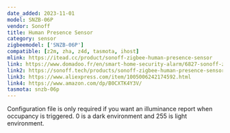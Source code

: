 ```yaml
---
date_added: 2023-11-01
model: SNZB-06P
vendor: Sonoff
title: Human Presence Sensor
category: sensor
zigbeemodel: ['SNZB-06P']
compatible: [z2m, zha, z4d, tasmota, ihost]
mlink: https://itead.cc/product/sonoff-zigbee-human-presence-sensor
link: https://www.domadoo.fr/en/smart-home-security-alarm/6827-sonoff-zigbee-30-human-presence-sensor-radar-technology.html
link2: https://sonoff.tech/products/sonoff-zigbee-human-presence-sensor-snzb-06p
link3: https://www.aliexpress.com/item/1005006242174592.html
link4: https://www.amazon.com/dp/B0CXTK4Y3V/
tasmota: snzb-06p
---
```



Configuration file is only required if you want an illuminance report when occupancy is triggered. 0 is a dark environment and 255 is light environment.
